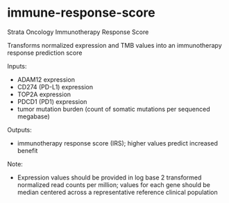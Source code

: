 # immune-response-score

Strata Oncology Immunotherapy Response Score

Transforms normalized expression and TMB values into an immunotherapy response prediction score

Inputs:
- ADAM12 expression
- CD274 (PD-L1) expression
- TOP2A expression
- PDCD1 (PD1) expression
- tumor mutation burden (count of somatic mutations per sequenced megabase)


Outputs:
- immunotherapy response score (IRS); higher values predict increased benefit

Note:
- Expression values should be provided in log base 2 transformed normalized read counts per million; values for each gene should be median centered across a representative reference clinical population
